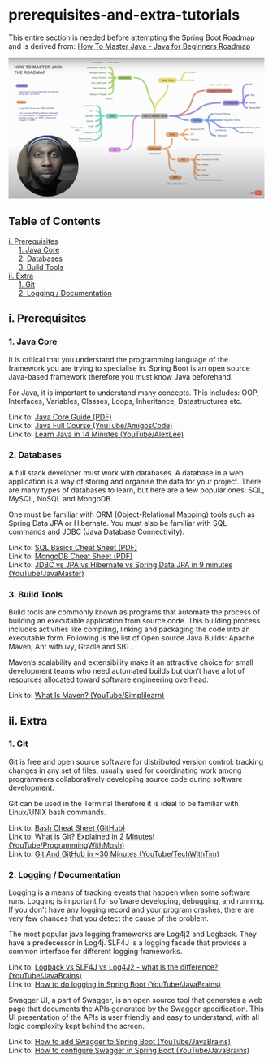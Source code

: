 # prerequisites-and-extra-tutorials

This entire section is needed before attempting the Spring Boot Roadmap and is derived from: [How To Master Java - Java for Beginners Roadmap](https://www.youtube.com/watch?v=TE3LyYW-AHQ)

![Java Roadmap](java-roadmap.png)

## Table of Contents
[i. Prerequisites](#i-prerequisites)
<br>
&nbsp;&nbsp;&nbsp;&nbsp;&nbsp;[1. Java Core](#1-java-core)
<br>
&nbsp;&nbsp;&nbsp;&nbsp;&nbsp;[2. Databases](#2-databases)
<br>
&nbsp;&nbsp;&nbsp;&nbsp;&nbsp;[3. Build Tools](#3-build-tools)
<br>
[ii. Extra](#ii-extra)
<br>
&nbsp;&nbsp;&nbsp;&nbsp;&nbsp;[1. Git](#1-git)
<br>
&nbsp;&nbsp;&nbsp;&nbsp;&nbsp;[2. Logging / Documentation](#2-logging--documentation)
<br>

## i. Prerequisites

### 1. Java Core

It is critical that you understand the programming language of the framework you are trying to specialise in.
Spring Boot is an open source Java-based framework therefore you must know Java beforehand.

For Java, it is important to understand many concepts. This includes: OOP, Interfaces, Variables, Classes, Loops, Inheritance, Datastructures etc.

Link to: [Java Core Guide (PDF)](Java_QuickReference_v1.1.pdf)
<br>
Link to: [Java Full Course (YouTube/AmigosCode)](https://www.youtube.com/watch?v=Qgl81fPcLc8)
<br>
Link to: [Learn Java in 14 Minutes (YouTube/AlexLee)](https://www.youtube.com/watch?v=RRubcjpTkks)
<br>

### 2. Databases

A full stack developer must work with databases. A database in a web application is a way of storing and organise the data for your project. There are many types of databases to learn, but here are a few popular ones: SQL, MySQL, NoSQL and MongoDB.

One must be familiar with ORM (Object-Relational Mapping) tools such as Spring Data JPA or Hibernate. You must also be familiar with SQL commands and JDBC (Java Database Connectivity).

Link to: [SQL Basics Cheat Sheet (PDF)](sql-basics-cheat-sheet-ledger.pdf)
<br>
Link to: [MongoDB Cheat Sheet (PDF)](MongoDB-Dark.pdf)
<br>
Link to: [JDBC vs JPA vs Hibernate vs Spring Data JPA in 9 minutes (YouTube/JavaMaster)](https://www.youtube.com/watch?v=GX3D0OIFOhE)
<br>

### 3. Build Tools

Build tools are commonly known as programs that automate the process of building an executable application from source code. This building process includes activities like compiling, linking and packaging the code into an executable form.
Following is the list of Open source Java Builds: Apache Maven, Ant with ivy, Gradle and SBT.

Maven’s scalability and extensibility make it an attractive choice for small development teams who need automated builds but don’t have a lot of resources allocated toward software engineering overhead.

Link to: [What Is Maven? (YouTube/Simplilearn)](https://www.youtube.com/watch?v=bSaBmXFym30)
<br>

## ii. Extra

### 1. Git

Git is free and open source software for distributed version control: tracking changes in any set of files, usually used for coordinating work among programmers collaboratively developing source code during software development.

Git can be used in the Terminal therefore it is ideal to be familiar with Linux/UNIX bash commands. 

Link to: [Bash Cheat Sheet (GitHub)](https://github.com/RehanSaeed/Bash-Cheat-Sheet)
<br>
Link to: [What is Git? Explained in 2 Minutes! (YouTube/ProgrammingWithMosh)](https://www.youtube.com/watch?v=2ReR1YJrNOM)
<br>
Link to: [Git And GitHub in ~30 Minutes (YouTube/TechWithTim)](https://www.youtube.com/watch?v=jG4Vs81kMlc)
<br>

### 2. Logging / Documentation

Logging is a means of tracking events that happen when some software runs. Logging is important for software developing, debugging, and running. If you don't have any logging record and your program crashes, there are very few chances that you detect the cause of the problem. 

The most popular java logging frameworks are Log4j2 and Logback. They have a predecessor in Log4j. SLF4J is a logging facade that provides a common interface for different logging frameworks.

Link to: [Logback vs SLF4J vs Log4J2 - what is the difference? (YouTube/JavaBrains)](https://www.youtube.com/watch?v=SWHYrCXIL38)
<br>
Link to: [How to do logging in Spring Boot (YouTube/JavaBrains)](https://www.youtube.com/watch?v=lGrcZsw-hKQ)
<br>

Swagger UI, a part of Swagger, is an open source tool that generates a web page that documents the APIs generated by the Swagger specification. This UI presentation of the APIs is user friendly and easy to understand, with all logic complexity kept behind the screen.

Link to: [How to add Swagger to Spring Boot (YouTube/JavaBrains)](https://www.youtube.com/watch?v=gduKpLW_vdY)
<br>
Link to: [How to configure Swagger in Spring Boot (YouTube/JavaBrains)](https://www.youtube.com/watch?v=8s9I1G4tXhA)
<br>
